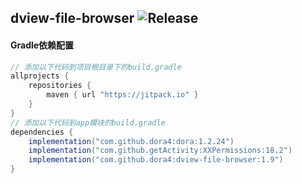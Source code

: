 dview-file-browser
![Release](https://jitpack.io/v/dora4/dview-file-browser.svg)
--------------------------------

#### Gradle依赖配置

```groovy
// 添加以下代码到项目根目录下的build.gradle
allprojects {
    repositories {
        maven { url "https://jitpack.io" }
    }
}
// 添加以下代码到app模块的build.gradle
dependencies {
    implementation("com.github.dora4:dora:1.2.24")
    implementation("com.github.getActivity:XXPermissions:18.2")
    implementation("com.github.dora4:dview-file-browser:1.9")
}
```